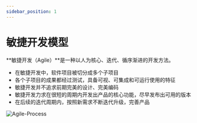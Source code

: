 ```yaml
---
sidebar_position: 1
---
```


# 敏捷开发模型

**敏捷开发（Agile）**是一种以人为核心、迭代、循序渐进的开发方法。
- 在敏捷开发中，软件项目被切分成多个子项目
- 各个子项目的成果都经过测试，具备可视、可集成和可运行使用的特征
- 敏捷开发并不追求前期完美的设计、完美编码
- 敏捷开发力求在很短的周期内开发出产品的核心功能，尽早发布出可用的版本
- 在后续的迭代周期内，按照新需求不断迭代升级，完善产品

![Agile-Process](/img/tutorial/AgileProcess.jpg)  